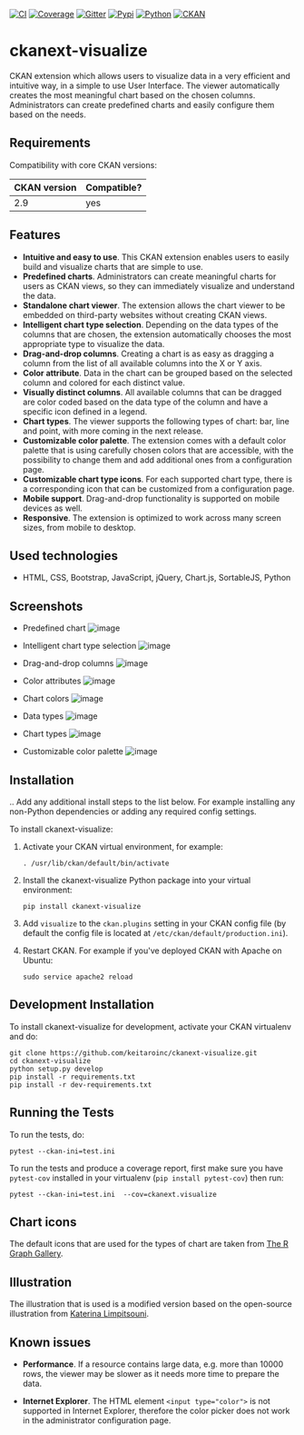 [![CI][]][1] [![Coverage][]][2] [![Gitter][]][3] [![Pypi][]][4] [![Python][]][5] [![CKAN][]][6]

# ckanext-visualize

CKAN extension which allows users to visualize data in a very efficient and
intuitive way, in a simple to use User Interface. The viewer automatically
creates the most meaningful chart based on the chosen columns. Administrators
can create predefined charts and easily configure them based on the needs.


## Requirements

Compatibility with core CKAN versions:

| CKAN version    | Compatible?   |
| --------------- | ------------- |
| 2.9             | yes   |


## Features

* **Intuitive and easy to use**. This CKAN extension enables users to easily build and visualize charts that are simple to use.
* **Predefined charts**. Administrators can create meaningful charts for users as CKAN views, so they can immediately visualize and understand the data.
* **Standalone chart viewer**. The extension allows the chart viewer to be embedded on third-party websites without creating CKAN views.
* **Intelligent chart type selection**. Depending on the data types of the columns that are chosen, the extension automatically chooses the most appropriate type to visualize the data.
* **Drag-and-drop columns**. Creating a chart is as easy as dragging a column from the list of all available columns into the X or Y axis.
* **Color attribute**. Data in the chart can be grouped based on the selected column and colored for each distinct value.
* **Visually distinct columns**. All available columns that can be dragged are color coded based on the data type of the column and have a specific icon defined in a legend.
* **Chart types**. The viewer supports the following types of chart: bar, line and point, with more coming in the next release.
* **Customizable color palette**. The extension comes with a default color palette that is using carefully chosen colors that are accessible, with the possibility to change them and add additional ones from a configuration page.
* **Customizable chart type icons**. For each supported chart type, there is a corresponding icon that can be customized from a configuration page.
* **Mobile support**. Drag-and-drop functionality is supported on mobile devices as well.
* **Responsive**. The extension is optimized to work across many screen sizes, from mobile to desktop.


## Used technologies

* HTML, CSS, Bootstrap, JavaScript, jQuery, Chart.js, SortableJS, Python


## Screenshots

* Predefined chart
![image](screenshots/predefined-chart.png)

* Intelligent chart type selection
![image](screenshots/line-chart.png)

* Drag-and-drop columns
![image](screenshots/drag-and-drop.png)

* Color attributes
![image](screenshots/color-attributes.png)

* Chart colors
![image](screenshots/chart-colors.png)

* Data types
![image](screenshots/data-types.png)

* Chart types
![image](screenshots/chart-types.png)

* Customizable color palette
![image](screenshots/customizable-color-palette.png)


## Installation

.. Add any additional install steps to the list below.
   For example installing any non-Python dependencies or adding any required
   config settings.

To install ckanext-visualize:

1. Activate your CKAN virtual environment, for example:

    
    ```. /usr/lib/ckan/default/bin/activate```

2. Install the ckanext-visualize Python package into your virtual environment:

    
    ```pip install ckanext-visualize```

3. Add `visualize` to the `ckan.plugins` setting in your CKAN
   config file (by default the config file is located at
   `/etc/ckan/default/production.ini`).

4. Restart CKAN. For example if you've deployed CKAN with Apache on Ubuntu:

    
    ```sudo service apache2 reload```


## Development Installation

To install ckanext-visualize for development, activate your CKAN virtualenv and
do:

    git clone https://github.com/keitaroinc/ckanext-visualize.git
    cd ckanext-visualize
    python setup.py develop
    pip install -r requirements.txt
    pip install -r dev-requirements.txt


## Running the Tests

To run the tests, do:

    pytest --ckan-ini=test.ini

To run the tests and produce a coverage report, first make sure you have
`pytest-cov` installed in your virtualenv (`pip install pytest-cov`) then run:

    pytest --ckan-ini=test.ini  --cov=ckanext.visualize


## Chart icons

The default icons that are used for the types of chart are taken from [The R Graph Gallery](https://www.r-graph-gallery.com).


## Illustration


The illustration that is used is a modified version based on the open-source illustration from [Katerina Limpitsouni](https://undraw.co/).


## Known issues

* **Performance**. If a resource contains large data, e.g. more than 10000 rows, the viewer may be slower as it needs more time to prepare the data.
* **Internet Explorer**. The HTML element `<input type="color">` is not supported in Internet Explorer, therefore the color picker does not work in the administrator configuration page.

  [CI]: https://github.com/keitaroinc/ckanext-visualize/workflows/CI/badge.svg?branch=main
  [1]: https://github.com/keitaroinc/ckanext-visualize/actions
  [Coverage]: https://coveralls.io/repos/github/keitaroinc/ckanext-visualize/badge.svg?branch=main
  [2]: https://coveralls.io/github/keitaroinc/ckanext-visualize?branch=main
  [Gitter]: https://badges.gitter.im/keitaroinc/ckan.svg
  [3]: https://gitter.im/keitaroinc/ckan?utm_source=badge&utm_medium=badge&utm_campaign=pr-badge
  [Pypi]: https://img.shields.io/pypi/v/ckanext-visualize
  [4]: https://pypi.org/project/ckanext-visualize
  [Python]: https://img.shields.io/badge/python-3.8-blue
  [5]: https://www.python.org
  [CKAN]: https://img.shields.io/badge/ckan-2.9-red
  [6]: https://www.ckan.org
